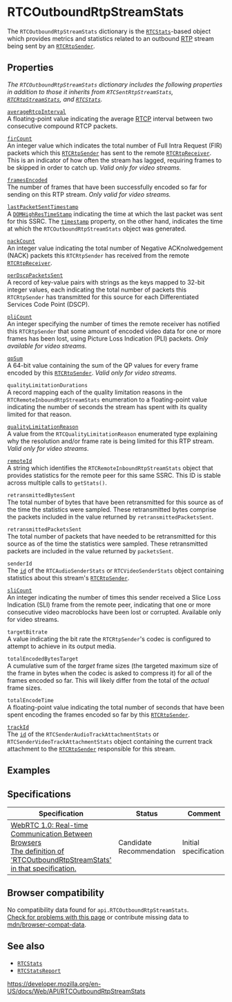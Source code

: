 RTCOutboundRtpStreamStats
=========================

The `RTCOutboundRtpStreamStats` dictionary is the [`RTCStats`](rtcstats)-based object which provides metrics and statistics related to an outbound [RTP](https://developer.mozilla.org/en-US/docs/Glossary/RTP) stream being sent by an [`RTCRtpSender`](rtcrtpsender).

Properties
----------

*The `RTCOutboundRtpStreamStats` dictionary includes the following properties in addition to those it inherits from <span class="page-not-created">`RTCSentRtpStreamStats`</span>, [`RTCRtpStreamStats`](rtcrtpstreamstats), and [`RTCStats`](rtcstats).*

[`averageRtcpInterval`](rtcoutboundrtpstreamstats/averagertcpinterval)  
A floating-point value indicating the average [RTCP](https://developer.mozilla.org/en-US/docs/Glossary/RTCP) interval between two consecutive compound RTCP packets.

[`firCount`](rtcoutboundrtpstreamstats/fircount)  
An integer value which indicates the total number of Full Intra Request (FIR) packets which this [`RTCRtpSender`](rtcrtpsender) has sent to the remote [`RTCRtpReceiver`](rtcrtpreceiver). This is an indicator of how often the stream has lagged, requiring frames to be skipped in order to catch up. *Valid only for video streams.*

[`framesEncoded`](rtcoutboundrtpstreamstats/framesencoded)  
The number of frames that have been successfully encoded so far for sending on this RTP stream. *Only valid for video streams.*

[`lastPacketSentTimestamp`](rtcoutboundrtpstreamstats/lastpacketsenttimestamp)  
A [`DOMHighResTimeStamp`](domhighrestimestamp) indicating the time at which the last packet was sent for this SSRC. The [`timestamp`](rtcstats/timestamp) property, on the other hand, indicates the time at which the `RTCOutboundRtpStreamStats` object was generated.

[`nackCount`](rtcoutboundrtpstreamstats/nackcount)  
An integer value indicating the total number of Negative ACKnolwedgement (NACK) packets this `RTCRtpSender` has received from the remote [`RTCRtpReceiver`](rtcrtpreceiver).

[`perDscpPacketsSent`](rtcoutboundrtpstreamstats/perdscppacketssent)  
A record of key-value pairs with strings as the keys mapped to 32-bit integer values, each indicating the total number of packets this `RTCRtpSender` has transmitted for this source for each Differentiated Services Code Point (DSCP).

[`pliCount`](rtcoutboundrtpstreamstats/plicount)  
An integer specifying the number of times the remote receiver has notified this `RTCRtpSender` that some amount of encoded video data for one or more frames has been lost, using Picture Loss Indication (PLI) packets. *Only available for video streams.*

[`qpSum`](rtcoutboundrtpstreamstats/qpsum)  
A 64-bit value containing the sum of the QP values for every frame encoded by this [`RTCRtpSender`](rtcrtpsender). *Valid only for video streams.*

<span class="page-not-created">`qualityLimitationDurations`</span>  
A record mapping each of the quality limitation reasons in the <span class="page-not-created">`RTCRemoteInboundRtpStreamStats`</span> enumeration to a floating-point value indicating the number of seconds the stream has spent with its quality limited for that reason.

[`qualityLimitationReason`](rtcoutboundrtpstreamstats/qualitylimitationreason)  
A value from the <span class="page-not-created">`RTCQualityLimitationReason`</span> enumerated type explaining why the resolution and/or frame rate is being limited for this RTP stream. *Valid only for video streams*.

[`remoteId`](rtcoutboundrtpstreamstats/remoteid)  
A string which identifies the <span class="page-not-created">`RTCRemoteInboundRtpStreamStats`</span> object that provides statistics for the remote peer for this same SSRC. This ID is stable across multiple calls to `getStats()`.

<span class="page-not-created">`retransmittedBytesSent`</span>  
The total number of bytes that have been retransmitted for this source as of the time the statistics were sampled. These retransmitted bytes comprise the packets included in the value returned by <span class="page-not-created">`retransmittedPacketsSent`</span>.

<span class="page-not-created">`retransmittedPacketsSent`</span>  
The total number of packets that have needed to be retransmitted for this source as of the time the statistics were sampled. These retransmitted packets are included in the value returned by <span class="page-not-created">`packetsSent`</span>.

<span class="page-not-created">`senderId`</span>  
The [`id`](rtcstats/id) of the <span class="page-not-created">`RTCAudioSenderStats`</span> or <span class="page-not-created">`RTCVideoSenderStats`</span> object containing statistics about this stream's [`RTCRtpSender`](rtcrtpsender).

[`sliCount`](rtcoutboundrtpstreamstats/slicount)  
An integer indicating the number of times this sender received a Slice Loss Indication (SLI) frame from the remote peer, indicating that one or more consecutive video macroblocks have been lost or corrupted. Available only for video streams.

<span class="page-not-created">`targetBitrate`</span>  
A value indicating the bit rate the `RTCRtpSender`'s codec is configured to attempt to achieve in its output media.

<span class="page-not-created">`totalEncodedBytesTarget`</span>  
A cumulative sum of the *target* frame sizes (the targeted maximum size of the frame in bytes when the codec is asked to compress it) for all of the frames encoded so far. This will likely differ from the total of the *actual* frame sizes.

<span class="page-not-created">`totalEncodeTime`</span>  
A floating-point value indicating the total number of seconds that have been spent encoding the frames encoded so far by this [`RTCRtpSender`](rtcrtpsender).

[`trackId`](rtcoutboundrtpstreamstats/trackid)  
The [`id`](rtcstats/id) of the <span class="page-not-created">`RTCSenderAudioTrackAttachmentStats`</span> or <span class="page-not-created">`RTCSenderVideoTrackAttachmentStats`</span> object containing the current track attachment to the [`RTCRtpSender`](rtcrtpsender) responsible for this stream.

Examples
--------

Specifications
--------------

<table><thead><tr class="header"><th>Specification</th><th>Status</th><th>Comment</th></tr></thead><tbody><tr class="odd"><td><a href="https://w3c.github.io/webrtc-pc/#outboundrtpstats-dict*">WebRTC 1.0: Real-time Communication Between Browsers<br />
<span class="small">The definition of 'RTCOutboundRtpStreamStats' in that specification.</span></a></td><td><span class="spec-cr">Candidate Recommendation</span></td><td>Initial specification.</td></tr></tbody></table>

Browser compatibility
---------------------

No compatibility data found for `api.RTCOutboundRtpStreamStats`.  
[Check for problems with this page](#on-github) or contribute missing data to [mdn/browser-compat-data](https://github.com/mdn/browser-compat-data).

See also
--------

-   [`RTCStats`](rtcstats)
-   [`RTCStatsReport`](rtcstatsreport)

<a href="https://developer.mozilla.org/en-US/docs/Web/API/RTCOutboundRtpStreamStats" class="_attribution-link">https://developer.mozilla.org/en-US/docs/Web/API/RTCOutboundRtpStreamStats</a>
